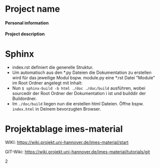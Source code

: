 # Project name
#### Personal information

#### Project description


# Sphinx
- index.rst definiert die generelle Struktur.
- Um automatisch aus den \*.py Dateien die Dokumentation zu erstellen wird für das jeweilige Modul bspw. module.py eine \*.rst Datei "Module" im Root Ordner angelegt mit Inhalt:  
- Nun ```$ sphinx-build -b html ./doc ./doc/build``` ausführen, wobei sourcedir der Root Ordner der Dokumentation i ist und builddir der Buildordner. 
- Im  ```./doc/build``` liegen nun die erstellen html Dateien. Öffne bspw. ```index.html``` in Deinem bevorzugten Browser.  

# Projektablage imes-material
WIKI: https://wiki.projekt.uni-hannover.de/imes-material/start

GIT-Wiki: https://wiki.projekt.uni-hannover.de/imes-material/tutorials/git

2
